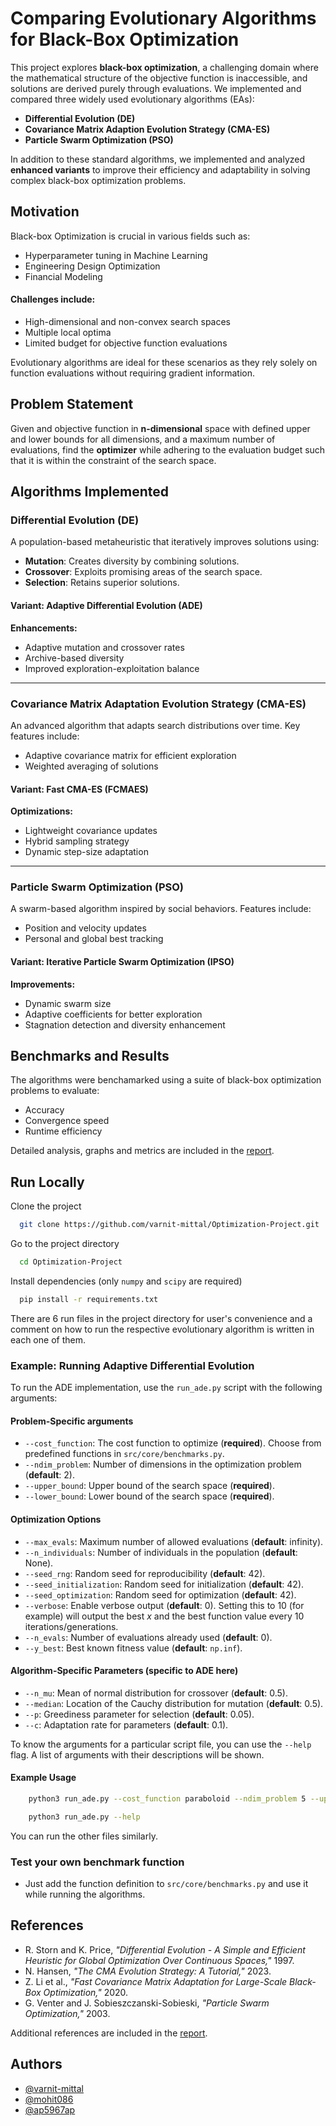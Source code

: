 # Comparing Evolutionary Algorithms for Black-Box Optimization


This project explores **black-box optimization**, a challenging domain where the mathematical structure of the objective function is inaccessible, and solutions are derived purely through evaluations. We implemented and compared three widely used evolutionary algorithms (EAs):

- **Differential Evolution (DE)**
- **Covariance Matrix Adaption Evolution Strategy (CMA-ES)**
- **Particle Swarm Optimization (PSO)**

In addition to these standard algorithms, we implemented and analyzed **enhanced variants** to improve their efficiency and adaptability in solving complex black-box optimization problems.

## Motivation

Black-box Optimization is crucial in various fields such as:

- Hyperparameter tuning in Machine Learning 
- Engineering Design Optimization
- Financial Modeling

#### Challenges include:

- High-dimensional and non-convex search spaces 
- Multiple local optima 
- Limited budget for objective function evaluations

Evolutionary algorithms are ideal for these scenarios as they rely solely on function evaluations without requiring gradient information.

## Problem Statement

Given and objective function in **n-dimensional** space with defined upper and lower bounds for all dimensions, and a maximum number of evaluations, find the **optimizer** while adhering to the evaluation budget such that it is within the constraint of the search space.

## Algorithms Implemented

### Differential Evolution (DE)

A population-based metaheuristic that iteratively improves solutions using:

- **Mutation**: Creates diversity by combining solutions.
- **Crossover**: Exploits promising areas of the search space.
- **Selection**: Retains superior solutions.

#### Variant: Adaptive Differential Evolution (ADE)

**Enhancements:**

- Adaptive mutation and crossover rates  
- Archive-based diversity  
- Improved exploration-exploitation balance  

---

### Covariance Matrix Adaptation Evolution Strategy (CMA-ES)

An advanced algorithm that adapts search distributions over time. Key features include:

- Adaptive covariance matrix for efficient exploration  
- Weighted averaging of solutions  

#### Variant: Fast CMA-ES (FCMAES)

**Optimizations:**

- Lightweight covariance updates  
- Hybrid sampling strategy  
- Dynamic step-size adaptation  

---

### Particle Swarm Optimization (PSO)

A swarm-based algorithm inspired by social behaviors. Features include:

- Position and velocity updates  
- Personal and global best tracking  

#### Variant: Iterative Particle Swarm Optimization (IPSO)

**Improvements:**

- Dynamic swarm size  
- Adaptive coefficients for better exploration  
- Stagnation detection and diversity enhancement  

## Benchmarks and Results

The algorithms were benchamarked using a suite of black-box optimization problems to evaluate:

- Accuracy
- Convergence speed
- Runtime efficiency

Detailed analysis, graphs and metrics are included in the [report](https://github.com/varnit-mittal/Optimization-Project/blob/main/Report.pdf).


## Run Locally

Clone the project

```bash
  git clone https://github.com/varnit-mittal/Optimization-Project.git
```

Go to the project directory

```bash
  cd Optimization-Project
```

Install dependencies (only `numpy` and `scipy` are required)

```bash
  pip install -r requirements.txt
```

There are 6 run files in the project directory for user's convenience and a comment on how to run the respective evolutionary algorithm is written in each one of them.

### Example: Running Adaptive Differential Evolution

To run the ADE implementation, use the `run_ade.py` script with the following arguments:

#### Problem-Specific arguments

- `--cost_function`: The cost function to optimize (**required**). Choose from predefined functions in `src/core/benchmarks.py`.
- `--ndim_problem`: Number of dimensions in the optimization problem (**default**: 2).
- `--upper_bound`: Upper bound of the search space (**required**).
- `--lower_bound`: Lower bound of the search space (**required**).

#### Optimization Options

- `--max_evals`: Maximum number of allowed evaluations (**default**: infinity).  
- `--n_individuals`: Number of individuals in the population (**default**: None).  
- `--seed_rng`: Random seed for reproducibility (**default**: 42).  
- `--seed_initialization`: Random seed for initialization (**default**: 42).  
- `--seed_optimization`: Random seed for optimization (**default**: 42).  
- `--verbose`: Enable verbose output (**default**: 0). Setting this to 10 (for example) will output the best *x* and the best function value every 10 iterations/generations.
- `--n_evals`: Number of evaluations already used (**default**: 0).  
- `--y_best`: Best known fitness value (**default**: `np.inf`).  

#### Algorithm-Specific Parameters (specific to ADE here)

- `--n_mu`: Mean of normal distribution for crossover (**default**: 0.5).  
- `--median`: Location of the Cauchy distribution for mutation (**default**: 0.5).  
- `--p`: Greediness parameter for selection (**default**: 0.05).  
- `--c`: Adaptation rate for parameters (**default**: 0.1).

To know the arguments for a particular script file, you can use the `--help` flag. A list of arguments with their descriptions will be shown.

#### Example Usage

```bash
    python3 run_ade.py --cost_function paraboloid --ndim_problem 5 --upper_bound 100 --lower_bound -100 --n_individuals 5  --n_mu 0.6 --median 0.4 --p 0.1 --c 0.05  --max_evals 1000 --verbose 10
```

```bash
    python3 run_ade.py --help
```

You can run the other files similarly.

### Test your own benchmark function

- Just add the function definition to `src/core/benchmarks.py` and use it while running the algorithms.

## References

- R. Storn and K. Price, *"Differential Evolution - A Simple and Efficient Heuristic for Global Optimization Over Continuous Spaces,"* 1997.  
- N. Hansen, *"The CMA Evolution Strategy: A Tutorial,"* 2023.  
- Z. Li et al., *"Fast Covariance Matrix Adaptation for Large-Scale Black-Box Optimization,"* 2020.  
- G. Venter and J. Sobieszczanski-Sobieski, *"Particle Swarm Optimization,"* 2003.  

Additional references are included in the [report](https://github.com/varnit-mittal/Optimization-Project/blob/main/Report.pdf).



## Authors

- [@varnit-mittal](https://github.com/varnit-mittal)
- [@mohit086](https://github.com/mohit086)
- [@ap5967ap](https://github.com/ap5967ap)


